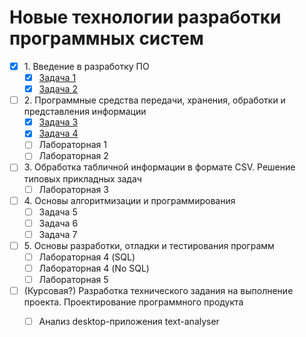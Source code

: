 # Новые технологии разработки программных систем

- [x] 1\. Введение в разработку ПО
    - [x] [Задача 1](markdown/task1.md)
    - [x] [Задача 2](markdown/task2.md)
- [ ] 2\. Программные средства передачи, хранения, обработки и представления информации
    - [x] [Задача 3](markdown/task3.md)
    - [x] [Задача 4](markdown/task4.md)
    - [ ] Лабораторная 1
    - [ ] Лабораторная 2
- [ ] 3\. Обработка табличной информации в формате CSV. Решение типовых прикладных задач
    - [ ] Лабораторная 3
- [ ] 4\. Основы алгоритмизации и программирования
    - [ ] Задача 5
    - [ ] Задача 6
    - [ ] Задача 7
- [ ] 5\. Основы разработки, отладки и тестирования программ
    - [ ] Лабораторная 4 (SQL)
    - [ ] Лабораторная 4 (No SQL)
    - [ ] Лабораторная 5
- [ ] (Курсовая?) Разработка технического задания на выполнение проекта.
Проектирование программного продукта
    - [ ] Анализ desktop-приложения text-analyser



